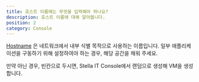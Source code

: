 ```yaml
---
title: 호스트 이름에는 무엇을 입력해야 하나요?
description: 호스트 이름에 대해 알아봅니다.
position: 2
category: Console
---
```


[Hostname](https://ko.wikipedia.org/wiki/%ED%98%B8%EC%8A%A4%ED%8A%B8%EB%AA%85) 은 네트워크에서 내부 식별 목적으로 사용하는 이름입니다. 일부 애플리케이션을 구동하기 위해 설정하여야 하는 경우, 해당 공간을 채워 주세요.  

만약 아닌 경우, 빈칸으로 두시면, Stella IT Console에서 랜덤으로 생성해 VM을 생성합니다.  